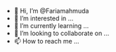 - 👋 Hi, I’m @Fariamahmuda
- 👀 I’m interested in ...
- 🌱 I’m currently learning ...
- 💞️ I’m looking to collaborate on ...
- 📫 How to reach me ...

<!---
Fariamahmuda/Fariamahmuda is a ✨ special ✨ repository because its `README.md` (this file) appears on your GitHub profile.
You can click the Preview link to take a look at your changes.
--->
